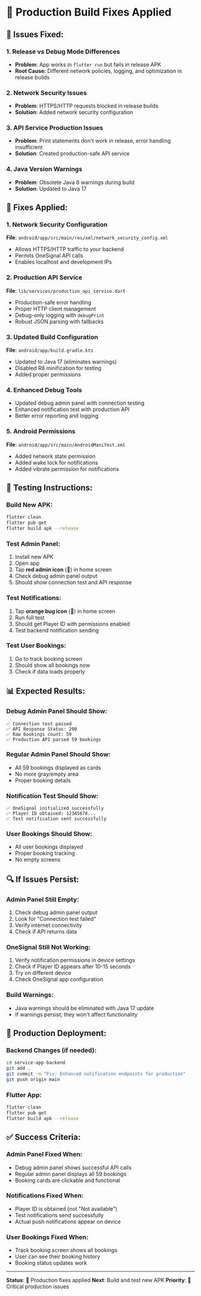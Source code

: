 # 🚀 Production Build Fixes Applied

## 🚨 Issues Fixed:

### 1. **Release vs Debug Mode Differences**
- **Problem**: App works in `flutter run` but fails in release APK
- **Root Cause**: Different network policies, logging, and optimization in release builds

### 2. **Network Security Issues**
- **Problem**: HTTPS/HTTP requests blocked in release builds
- **Solution**: Added network security configuration

### 3. **API Service Production Issues**
- **Problem**: Print statements don't work in release, error handling insufficient
- **Solution**: Created production-safe API service

### 4. **Java Version Warnings**
- **Problem**: Obsolete Java 8 warnings during build
- **Solution**: Updated to Java 17

## 🔧 **Fixes Applied:**

### **1. Network Security Configuration**
**File**: `android/app/src/main/res/xml/network_security_config.xml`
- Allows HTTPS/HTTP traffic to your backend
- Permits OneSignal API calls
- Enables localhost and development IPs

### **2. Production API Service**
**File**: `lib/services/production_api_service.dart`
- Production-safe error handling
- Proper HTTP client management
- Debug-only logging with `debugPrint`
- Robust JSON parsing with fallbacks

### **3. Updated Build Configuration**
**File**: `android/app/build.gradle.kts`
- Updated to Java 17 (eliminates warnings)
- Disabled R8 minification for testing
- Added proper permissions

### **4. Enhanced Debug Tools**
- Updated debug admin panel with connection testing
- Enhanced notification test with production API
- Better error reporting and logging

### **5. Android Permissions**
**File**: `android/app/src/main/AndroidManifest.xml`
- Added network state permission
- Added wake lock for notifications
- Added vibrate permission for notifications

## 🧪 **Testing Instructions:**

### **Build New APK:**
```bash
flutter clean
flutter pub get
flutter build apk --release
```

### **Test Admin Panel:**
1. Install new APK
2. Open app
3. Tap **red admin icon** (🔧) in home screen
4. Check debug admin panel output
5. Should show connection test and API response

### **Test Notifications:**
1. Tap **orange bug icon** (🐛) in home screen
2. Run full test
3. Should get Player ID with permissions enabled
4. Test backend notification sending

### **Test User Bookings:**
1. Go to track booking screen
2. Should show all bookings now
3. Check if data loads properly

## 📊 **Expected Results:**

### **Debug Admin Panel Should Show:**
```
✅ Connection test passed
✅ API Response Status: 200
✅ Raw bookings count: 59
✅ Production API parsed 59 bookings
```

### **Regular Admin Panel Should Show:**
- All 59 bookings displayed as cards
- No more gray/empty area
- Proper booking details

### **Notification Test Should Show:**
```
✅ OneSignal initialized successfully
✅ Player ID obtained: 12345678...
✅ Test notification sent successfully
```

### **User Bookings Should Show:**
- All user bookings displayed
- Proper booking tracking
- No empty screens

## 🔍 **If Issues Persist:**

### **Admin Panel Still Empty:**
1. Check debug admin panel output
2. Look for "Connection test failed"
3. Verify internet connectivity
4. Check if API returns data

### **OneSignal Still Not Working:**
1. Verify notification permissions in device settings
2. Check if Player ID appears after 10-15 seconds
3. Try on different device
4. Check OneSignal app configuration

### **Build Warnings:**
- Java warnings should be eliminated with Java 17 update
- If warnings persist, they won't affect functionality

## 🚀 **Production Deployment:**

### **Backend Changes (if needed):**
```bash
cd service-app-backend
git add .
git commit -m "Fix: Enhanced notification endpoints for production"
git push origin main
```

### **Flutter App:**
```bash
flutter clean
flutter pub get
flutter build apk --release
```

## ✅ **Success Criteria:**

### **Admin Panel Fixed When:**
- Debug admin panel shows successful API calls
- Regular admin panel displays all 59 bookings
- Booking cards are clickable and functional

### **Notifications Fixed When:**
- Player ID is obtained (not "Not available")
- Test notifications send successfully
- Actual push notifications appear on device

### **User Bookings Fixed When:**
- Track booking screen shows all bookings
- User can see their booking history
- Booking status updates work

---

**Status**: 🔧 Production fixes applied
**Next**: Build and test new APK
**Priority**: 🚨 Critical production issues